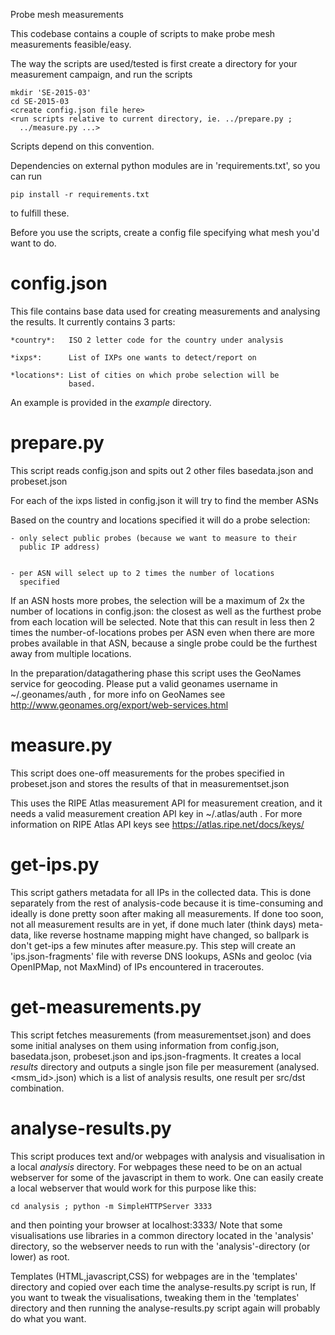 
Probe mesh measurements

This codebase contains a couple of scripts to make probe mesh
measurements feasible/easy.

The way the scripts are used/tested is first create a directory for
your measurement campaign, and run the scripts

    mkdir 'SE-2015-03'
    cd SE-2015-03 
    <create config.json file here>
    <run scripts relative to current directory, ie. ../prepare.py ; 
      ../measure.py ...>

Scripts depend on this convention.

Dependencies on external python modules are in 'requirements.txt',
so you can run

    pip install -r requirements.txt

to fulfill these.

Before you use the scripts, create a config file specifying what
mesh you'd want to do.

config.json
===========

This file contains base data used for creating measurements and
analysing the results.  It currently contains 3 parts:

    *country*:   ISO 2 letter code for the country under analysis

    *ixps*:      List of IXPs one wants to detect/report on

    *locations*: List of cities on which probe selection will be
                 based.

An example is provided in the *example* directory.

prepare.py
==========

This script reads config.json and spits out 2 other files basedata.json
and probeset.json

For each of the ixps listed in config.json it will try to find the
member ASNs

Based on the country and locations specified it will do a probe
selection:

    - only select public probes (because we want to measure to their
      public IP address)


    - per ASN will select up to 2 times the number of locations
      specified

If an ASN hosts more probes, the selection will be a maximum of 2x
the number of locations in config.json: the closest as well as the
furthest probe from each location will be selected.  Note that this
can result in less then 2 times the number-of-locations probes per
ASN even when there are more probes available in that ASN, because
a single probe could be the furthest away from multiple locations.

In the preparation/datagathering phase this script uses the GeoNames
service for geocoding.  Please put a valid geonames username in
~/.geonames/auth , for more info on GeoNames see
http://www.geonames.org/export/web-services.html

measure.py
==========

This script does one-off measurements for the probes specified in
probeset.json and stores the results of that in measurementset.json

This uses the RIPE Atlas measurement API for measurement creation,
and it needs a valid measurement creation API key in ~/.atlas/auth
. For more information on RIPE Atlas API keys see
https://atlas.ripe.net/docs/keys/

get-ips.py
==========

This script gathers metadata for all IPs in the collected data.
This is done separately from the rest of analysis-code because it
is time-consuming and ideally is done pretty soon after making all
measurements. If done too soon, not all measurement results are in
yet, if done much later (think days) meta-data, like reverse hostname
mapping might have changed, so ballpark is don't get-ips a few
minutes after measure.py. This step will create an 'ips.json-fragments'
file with reverse DNS lookups, ASNs and geoloc (via OpenIPMap, not
MaxMind) of IPs encountered in traceroutes.

get-measurements.py
===================

This script fetches measurements (from measurementset.json) and
does some initial analyses on them using information from config.json,
basedata.json, probeset.json and ips.json-fragments.  It creates a
local *results* directory and outputs a single json file per
measurement (analysed.<msm_id>.json) which is a list of analysis
results, one result per src/dst combination.

analyse-results.py
==================

This script produces text and/or webpages with analysis and visualisation in a
local *analysis* directory. For webpages these need to be on an actual
webserver for some of the javascript in them to work. One can easily create a
local webserver that would work for this purpose like this: 

    cd analysis ; python -m SimpleHTTPServer 3333

and then pointing your browser at localhost:3333/<viz-name> Note
that some visualisations use libraries in a common directory located
in the 'analysis' directory, so the webserver needs to run with the
'analysis'-directory (or lower) as root.

Templates (HTML,javascript,CSS) for webpages are in the 'templates'
directory and copied over each time the analyse-results.py script
is run, If you want to tweak the visualisations, tweaking them in the
'templates' directory and then running the analyse-results.py script
again will probably do what you want.

